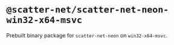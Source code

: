 # `@scatter-net/scatter-net-neon-win32-x64-msvc`

Prebuilt binary package for `scatter-net-neon` on `win32-x64-msvc`.
